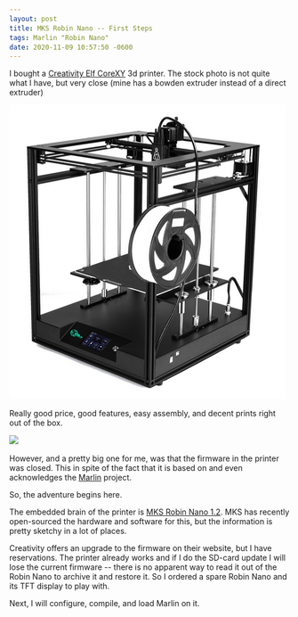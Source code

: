 ```yaml
---
layout: post
title: MKS Robin Nano -- First Steps
tags: Marlin "Robin Nano"
date: 2020-11-09 10:57:50 -0600
---
```

I bought a [Creativity Elf CoreXY](https://www.amazon.com/gp/product/B086X2989N) 3d printer. The stock photo is not quite what I have, but very close (mine has
a bowden extruder instead of a direct extruder)

![elf](/img/CreativityElf.png)

Really good price, good features, easy assembly, and decent prints right
out of the box.

<img src="/img/bunny.png" width="200" />

However, and a pretty big one for me, was that the firmware in the printer
was closed. This in spite of the fact that it is based on and even acknowledges
the [Marlin](https://marlinfw.org/) project.

So, the adventure begins here.

The embedded brain of the printer is
[MKS Robin Nano 1.2](https://github.com/makerbase-mks/MKS-Robin-Nano-V1.X).
MKS has recently open-sourced the hardware and software for this, but
the information is pretty sketchy in a lot of places.

Creativity offers an upgrade to the firmware on their website, but I
have reservations. The printer already works and if I do the SD-card
update I will lose the current firmware -- there is no apparent way
to read it out of the Robin Nano to archive it and restore it. So I ordered
a spare Robin Nano and its TFT display to play with.

Next, I will configure, compile, and load Marlin on it.


